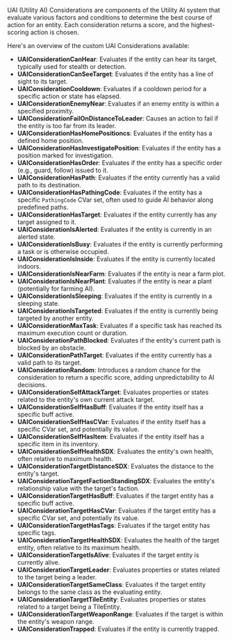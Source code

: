 UAI (Utility AI) Considerations are components of the Utility AI system that evaluate various factors and conditions to determine the best course of action for an entity. Each consideration returns a score, and the highest-scoring action is chosen.

Here's an overview of the custom UAI Considerations available:

* **UAIConsiderationCanHear**: Evaluates if the entity can hear its target, typically used for stealth or detection.
* **UAIConsiderationCanSeeTarget**: Evaluates if the entity has a line of sight to its target.
* **UAIConsiderationCooldown**: Evaluates if a cooldown period for a specific action or state has elapsed.
* **UAIConsiderationEnemyNear**: Evaluates if an enemy entity is within a specified proximity.
* **UAIConsiderationFailOnDistanceToLeader**: Causes an action to fail if the entity is too far from its leader.
* **UAIConsiderationHasHomePositioncs**: Evaluates if the entity has a defined home position.
* **UAIConsiderationHasInvestigatePosition**: Evaluates if the entity has a position marked for investigation.
* **UAIConsiderationHasOrder**: Evaluates if the entity has a specific order (e.g., guard, follow) issued to it.
* **UAIConsiderationHasPath**: Evaluates if the entity currently has a valid path to its destination.
* **UAIConsiderationHasPathingCode**: Evaluates if the entity has a specific `PathingCode` CVar set, often used to guide AI behavior along predefined paths.
* **UAIConsiderationHasTarget**: Evaluates if the entity currently has any target assigned to it.
* **UAIConsiderationIsAlerted**: Evaluates if the entity is currently in an alerted state.
* **UAIConsiderationIsBusy**: Evaluates if the entity is currently performing a task or is otherwise occupied.
* **UAIConsiderationIsInside**: Evaluates if the entity is currently located indoors.
* **UAIConsiderationIsNearFarm**: Evaluates if the entity is near a farm plot.
* **UAIConsiderationIsNearPlant**: Evaluates if the entity is near a plant (potentially for farming AI).
* **UAIConsiderationIsSleeping**: Evaluates if the entity is currently in a sleeping state.
* **UAIConsiderationIsTargeted**: Evaluates if the entity is currently being targeted by another entity.
* **UAIConsiderationMaxTask**: Evaluates if a specific task has reached its maximum execution count or duration.
* **UAIConsiderationPathBlocked**: Evaluates if the entity's current path is blocked by an obstacle.
* **UAIConsiderationPathTarget**: Evaluates if the entity currently has a valid path to its target.
* **UAIConsiderationRandom**: Introduces a random chance for the consideration to return a specific score, adding unpredictability to AI decisions.
* **UAIConsiderationSelfAttackTarget**: Evaluates properties or states related to the entity's own current attack target.
* **UAIConsiderationSelfHasBuff**: Evaluates if the entity itself has a specific buff active.
* **UAIConsiderationSelfHasCVar**: Evaluates if the entity itself has a specific CVar set, and potentially its value.
* **UAIConsiderationSelfHasItem**: Evaluates if the entity itself has a specific item in its inventory.
* **UAIConsiderationSelfHealthSDX**: Evaluates the entity's own health, often relative to maximum health.
* **UAIConsiderationTargetDistanceSDX**: Evaluates the distance to the entity's target.
* **UAIConsiderationTargetFactionStandingSDX**: Evaluates the entity's relationship value with the target's faction.
* **UAIConsiderationTargetHasBuff**: Evaluates if the target entity has a specific buff active.
* **UAIConsiderationTargetHasCVar**: Evaluates if the target entity has a specific CVar set, and potentially its value.
* **UAIConsiderationTargetHasTags**: Evaluates if the target entity has specific tags.
* **UAIConsiderationTargetHealthSDX**: Evaluates the health of the target entity, often relative to its maximum health.
* **UAIConsiderationTargetIsAlive**: Evaluates if the target entity is currently alive.
* **UAIConsiderationTargetLeader**: Evaluates properties or states related to the target being a leader.
* **UAIConsiderationTargetSameClass**: Evaluates if the target entity belongs to the same class as the evaluating entity.
* **UAIConsiderationTargetTileEntity**: Evaluates properties or states related to a target being a TileEntity.
* **UAIConsiderationTargetWeaponRange**: Evaluates if the target is within the entity's weapon range.
* **UAIConsiderationTrapped**: Evaluates if the entity is currently trapped.